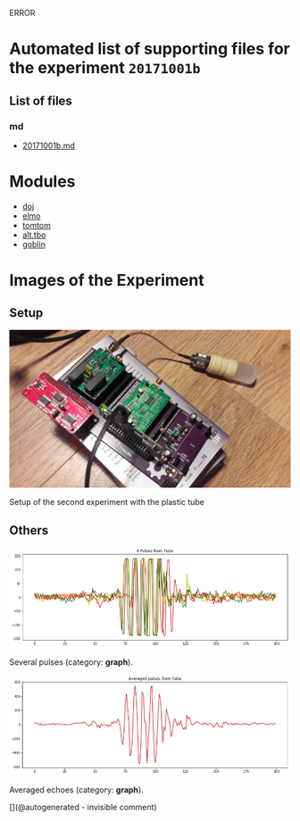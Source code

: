 ERROR

# Automated list of supporting files for the __experiment `20171001b`__

## List of files

### md

* [20171001b.md](/us-draindump/exp/20171001b.md)





# Modules

* [doj](/doj/)
* [elmo](/elmo/)
* [tomtom](/retired/tomtom/)
* [alt.tbo](/retired/alt.tbo/)
* [goblin](/goblin/)




# Images of the Experiment

## Setup

![](/retired/alt.tbo/20171001a/20171001_135041.jpg)

Setup of the second experiment with the plastic tube

## Others

![](/retired/alt.tbo/20171001a/Pulses_details_Tube.jpg)

Several pulses (category: __graph__).

![](/retired/alt.tbo/20171001a/Pulses_average_Tube.jpg)

Averaged echoes (category: __graph__).










[](@autogenerated - invisible comment)
